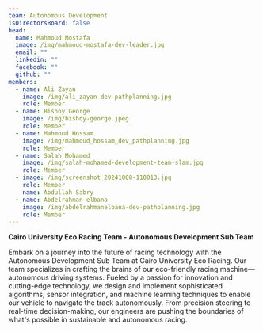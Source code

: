 ```yaml
---
team: Autonomous Development
isDirectorsBoard: false
head:
  name: Mahmoud Mostafa
  image: /img/mahmoud-mostafa-dev-leader.jpg
  email: ""
  linkedin: ""
  facebook: ""
  github: ""
members:
  - name: Ali Zayan
    image: /img/ali_zayan-dev-pathplanning.jpg
    role: Member
  - name: Bishoy George
    image: /img/bishoy-george.jpeg
    role: Member
  - name: Mahmoud Hossam
    image: /img/mahmoud_hossam_dev_pathplanning.jpg
    role: Member
  - name: Salah Mohamed
    image: /img/salah-mohamed-development-team-slam.jpg
    role: Member
  - image: /img/screenshot_20241008-110013.jpg
    role: Member
    name: Abdullah Sabry
  - name: Abdelrahman elbana
    image: /img/abdelrahmanelbana-dev-pathplanning.jpg
    role: Member
---
```

**Cairo University Eco Racing Team - Autonomous Development Sub Team**

Embark on a journey into the future of racing technology with the Autonomous Development Sub Team at Cairo University Eco Racing. Our team specializes in crafting the brains of our eco-friendly racing machine—autonomous driving systems. Fueled by a passion for innovation and cutting-edge technology, we design and implement sophisticated algorithms, sensor integration, and machine learning techniques to enable our vehicle to navigate the track autonomously. From precision steering to real-time decision-making, our engineers are pushing the boundaries of what's possible in sustainable and autonomous racing.